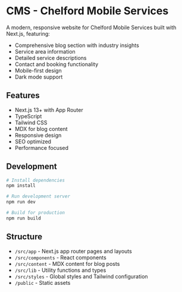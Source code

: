 # CMS - Chelford Mobile Services

A modern, responsive website for Chelford Mobile Services built with Next.js, featuring:

- Comprehensive blog section with industry insights
- Service area information
- Detailed service descriptions
- Contact and booking functionality
- Mobile-first design
- Dark mode support

## Features

- Next.js 13+ with App Router
- TypeScript
- Tailwind CSS
- MDX for blog content
- Responsive design
- SEO optimized
- Performance focused

## Development

```bash
# Install dependencies
npm install

# Run development server
npm run dev

# Build for production
npm run build
```

## Structure

- `/src/app` - Next.js app router pages and layouts
- `/src/components` - React components
- `/src/content` - MDX content for blog posts
- `/src/lib` - Utility functions and types
- `/src/styles` - Global styles and Tailwind configuration
- `/public` - Static assets
